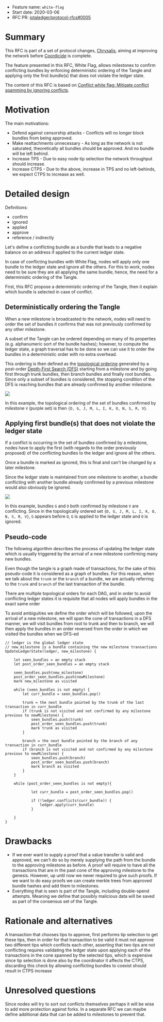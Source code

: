 + Feature name: `white-flag`
+ Start date: 2020-03-06
+ RFC PR: [iotaledger/protocol-rfcs#0005](https://github.com/iotaledger/protocol-rfcs/pull/5)

# Summary

This RFC is part of a set of protocol changes, [Chrysalis](https://roadmap.iota.org/chrysalis), aiming at improving the
network before [Coordicide](https://coordicide.iota.org/) is complete.

The feature presented in this RFC, White Flag, allows milestones to confirm conflicting bundles by enforcing
deterministic ordering of the Tangle and applying only the first bundle(s) that does not violate the ledger state.

The content of this RFC is based on [Conflict white flag: Mitigate conflict spamming by ignoring conflicts](https://iota.cafe/t/conflict-white-flag-mitigate-conflict-spamming-by-ignoring-conflicts/233).

# Motivation

<!-- TODO -->

The main motivations:

- Defend against censorship attacks - Conflicts will no longer block bundles from being approved.
- Make reattachments unnecessary - As long as the network is not saturated, theoretically all bundles should be
approved. And no bundle will be left behind.
- Increase TPS - Due to easy node tip selection the network throughput should increase.
- Increase CTPS - Due to the above, increase in TPS and no left-behinds, we expect CTPS to increase as well.

# Detailed design

<!-- TODO -->

Definitions:
- confirm
- ignored
- applied
- approve
- reference / indirectly

Let's define a conflicting bundle as a bundle that leads to a negative balance on an address if applied to the current
ledger state.

In case of conflicting bundles with White Flag, nodes will apply only one bundle to the ledger state and ignore all the
others. For this to work, nodes need to be sure they are all applying the same bundle; hence, the need for a
deterministic ordering of the Tangle.

First, this RFC propose a deterministic ordering of the Tangle, then it explain which bundle is selected in case of
conflict.

## Deterministically ordering the Tangle

When a new milestone is broadcasted to the network, nodes will need to order the set of bundles it confirms that
was not previously confirmed by any other milestone.

A subset of the Tangle can be ordered depending on many of its properties (e.g. alphanumeric sort of the bundle hashes);
however, to compute the ledger state, a graph traversal has to be done so we can use it to order the bundles in a
deterministic order with no extra overhead.

This ordering is then defined as the [topological ordering](https://en.wikipedia.org/wiki/Topological_sorting) generated
by a post-order [Depth-First Search (DFS)](https://en.wikipedia.org/wiki/Depth-first_search) starting from a milestone
and by going first through trunk bundles, then branch bundles and finally root bundles. Since only a subset of bundles
is considered, the stopping condition of the DFS is reaching bundles that are already confirmed by another milestone.

![][Tangle]

In this example, the topological ordering of the set of bundles confirmed by milestone `V` (purple set) is then
`{D, G, J, M, L, I, K, O, N, S, R, V}`.

## Applying first bundle(s) that does not violate the ledger state

If a conflict is occurring in the set of bundles confirmed by a milestone, nodes have to apply the first (with regards
to the order previously proposed) of the conflicting bundles to the ledger and ignore all the others.

Once a bundle is marked as ignored, this is final and can't be changed by a later milestone.

Since the ledger state is maintained from one milestone to another, a bundle conflicting with another bundle already
confirmed by a previous milestone would also obviously be ignored.

![][Tangle-conflict]

In this example, bundles `G` and `O` both confirmed by milestone `V` are conflicting. Since in the topologically ordered
set `{D, G, J, M, L, I, K, O, N, S, R, V}`, `G` appears before `O`, `G` is applied to the ledger state and `O` is
ignored.

## Pseudo-code

The following algorithm describes the process of updating the ledger state which is usually triggered by the arrival of
a new milestone confirming many new bundles.

Even though the tangle is a graph made of transactions, for the sake of this pseudo-code it is considered as a graph of
bundles. For this reason, when we talk about the `trunk` or the `branch` of a bundle, we are actually referring to the
`trunk` and `branch` of the last transaction of the bundle.

There are multiple topological orders for each DAG, and in order to avoid conflicting
ledger states it is requisite that all nodes will apply bundles in the exact same order

To avoid ambiguities we define the order which will be followed,
upon the arrival of a new milestone, we will span the cone of transactions
in a DFS manner, we will visit bundles from root to trunk and then to branch,
we will then apply the bundles in an order reversed from the order in which we visited 
the bundles when we DFS-ed

```
// ledger is the global ledger state
// new_milestone is a bundle containing the new milestone transactions
UpdateLedgerState(ledger, new_milestone) {

    let seen_bundles = an empty stack
    let post_order_seen_bundles = an empty stack

    seen_bundles.push(new_milestone)
    post_order_seen_bundles.push(newMilestone)
    mark new_milestone as visited

    while (seen_bundles is not empty) {
        let curr_bundle = seen_bundles.pop()

        trunk = the next bundle pointed by the trunk of the last transaction in curr_bundle
        if (trunk is not visited and not confirmed by any milestone previous to newMilestone) {
            seen_bundles.push(trunk)
            post_order_seen_bundles.push(trunk)
            mark trunk as visited
        }

        branch = the next bundle pointed by the branch of any transaction in curr_bundle
        if (branch is not visited and not confirmed by any milestone previous to newMilestone) {
            seen_bundles.push(branch)
            post_order_seen_bundles.push(branch)
            mark branch as visited
        }
    }
    
    while (post_order_seen_bundles is not empty){
    
            let curr_bundle = post_order_seen_bundles.pop()
    
            if (!ledger.conflicts(curr_bundle)) {
                ledger.apply(curr_bundle)
            }

    }
}
```

# Drawbacks

<!-- TODO -->

- If we ever want to supply a proof that a value transfer is valid and approved, we can't do so by merely supplying the
path from the bundle to the approving milestone as before. A proof will require to have all the transactions that are in
the past cone of the approving milestone to the genesis. However, up until now we never required to give such proofs.
If we want to do easy proofs we can create merkle trees from approved bundle hashes and add them to milestones.
- Everything that is seen is part of the Tangle, including double-spend attempts. Meaning we define that possibly
malicious data will be saved as part of the consensus set of the Tangle.

# Rationale and alternatives

A transaction that chooses tips to approve, first performs tip selection to get these tips,
then in order for that transaction to be valid it must not approve two different tips which 
conflicts each other, asserting that two tips are not conflicting requires validating the ledger state
upon applying each of the transactions in the cone spanned by the selected tips, which is expensive
since tip selection is done also by the coordinator it affects the CTPS, discarding this check
by allowing conflicting bundles to coexist should result in CTPS increase

# Unresolved questions

<!-- TODO -->

Since nodes will try to sort out conflicts themselves perhaps it will be wise to add more protection against forks.
In a separate RFC we can maybe define additional data that can be added to milestones to prevent that.

[Tangle]: img/tangle.svg
[Tangle-conflict]: img/tangle-conflict.svg
